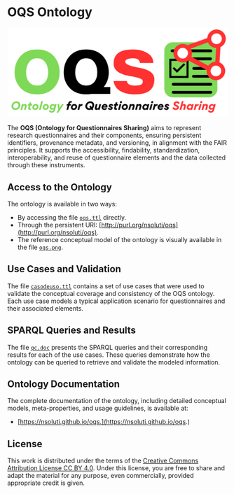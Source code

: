 # OQS Ontology

![OQS Logo](./logo.png)

The **OQS (Ontology for Questionnaires Sharing)** aims to represent research questionnaires and their components, ensuring persistent identifiers, provenance metadata, and versioning, in alignment with the FAIR principles. It supports the accessibility, findability, standardization, interoperability, and reuse of questionnaire elements and the data collected through these instruments.

## Access to the Ontology

The ontology is available in two ways:
- By accessing the file [`oqs.ttl`](./oqs.ttl) directly.
- Through the persistent URI: [http://purl.org/nsoluti/oqs](http://purl.org/nsoluti/oqs).
- The reference conceptual model of the ontology is visually available in the file [`oqs.png`](./oqs.png).

## Use Cases and Validation

The file [`casodeuso.ttl`](./casodeuso.ttl) contains a set of use cases that were used to validate the conceptual coverage and consistency of the OQS ontology. Each use case models a typical application scenario for questionnaires and their associated elements.

## SPARQL Queries and Results

The file [`qc.doc`](./qc.doc) presents the SPARQL queries and their corresponding results for each of the use cases. These queries demonstrate how the ontology can be queried to retrieve and validate the modeled information.

## Ontology Documentation

The complete documentation of the ontology, including detailed conceptual models, meta-properties, and usage guidelines, is available at:
- [https://nsoluti.github.io/oqs.](https://nsoluti.github.io/oqs.)

## License

This work is distributed under the terms of the [Creative Commons Attribution License CC BY 4.0](https://creativecommons.org/licenses/by/4.0/legalcode).
Under this license, you are free to share and adapt the material for any purpose, even commercially, provided appropriate credit is given.
